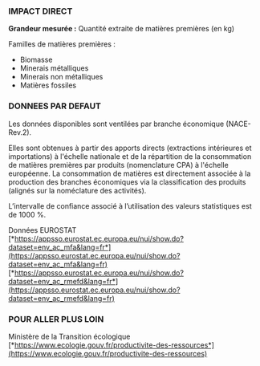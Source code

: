### IMPACT DIRECT

**Grandeur mesurée :** Quantité extraite de matières premières (en kg)

Familles de matières premières :
* Biomasse
* Minerais métalliques
* Minerais non métalliques
* Matières fossiles

### DONNEES PAR DEFAUT

Les données disponibles sont ventilées par branche économique (NACE-Rev.2).

Elles sont obtenues à partir des apports directs (extractions intérieures et importations) à l'échelle nationale et de la répartition de la consommation de matières premières par produits (nomenclature CPA) à l'échelle européenne. La consommation de matières est directement associée à la production des branches économiques via la classification des produits (alignés sur la noméclature des activités).

L’intervalle de confiance associé à l’utilisation des valeurs statistiques est de 1000 %.

Données EUROSTAT  
[*https://appsso.eurostat.ec.europa.eu/nui/show.do?dataset=env_ac_mfa&lang=fr*](https://appsso.eurostat.ec.europa.eu/nui/show.do?dataset=env_ac_mfa&lang=fr)  
[*https://appsso.eurostat.ec.europa.eu/nui/show.do?dataset=env_ac_rmefd&lang=fr*](https://appsso.eurostat.ec.europa.eu/nui/show.do?dataset=env_ac_rmefd&lang=fr)

### POUR ALLER PLUS LOIN

Ministère de la Transition écologique  
[*https://www.ecologie.gouv.fr/productivite-des-ressources*](https://www.ecologie.gouv.fr/productivite-des-ressources)
